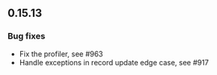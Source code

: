 ## 0.15.13

### Bug fixes

 * Fix the profiler, see #963
 * Handle exceptions in record update edge case, see #917
